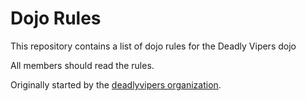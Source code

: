 Dojo Rules
==========

This repository contains a list of dojo rules for the Deadly Vipers dojo

All members should read the rules.

Originally started by the [deadlyvipers organization](https://github.com/deadlyvipers).
